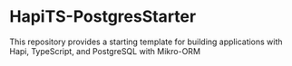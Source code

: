 # HapiTS-PostgresStarter
This repository provides a starting template for building applications with Hapi, TypeScript, and PostgreSQL with Mikro-ORM
